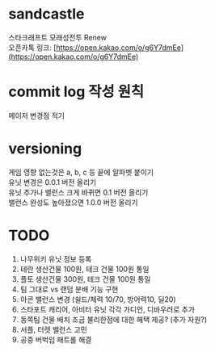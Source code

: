 # sandcastle
스타크래프트 모래성전투 Renew  
오픈카톡 링크: [https://open.kakao.com/o/g6Y7dmEe](https://open.kakao.com/o/g6Y7dmEe)  

# commit log 작성 원칙
메이저 변경점 적기  

# versioning
게임 영향 없는것은 a, b, c 등 끝에 알파벳 붙이기  
유닛 변경은 0.0.1 버전 올리기  
유닛 추가나 밸런스 크게 바뀌면 0.1 버전 올리기  
밸런스 완성도 높아졌으면 1.0.0 버전 올리기  

# TODO
1. 나무위키 유닛 정보 등록
2. 테란 생산건물 100원, 테크 건물 100원 통일
3. 플토 생산건물 300원, 테크 건물 100원 통일
4. 팀 그대로 vs 랜덤 분배 기능 구현
5. 아콘 밸런스 변경 (쉴드/체력 10/70, 방어력10, 딜20)
6. 스타포트 캐리어, 아비터 유닛 각각 가디언, 디바우러로 추가
7. 동쪽팀 건물 배치 조금 불리한점에 대한 혜택 제공? (추가 자원?)
8. 서플, 터렛 밸런스 고민
9. 공중 버벅임 패트롤 해결
